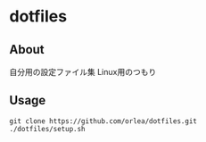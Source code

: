 # dotfiles
## About
自分用の設定ファイル集
Linux用のつもり
## Usage
```
git clone https://github.com/orlea/dotfiles.git
./dotfiles/setup.sh
```
